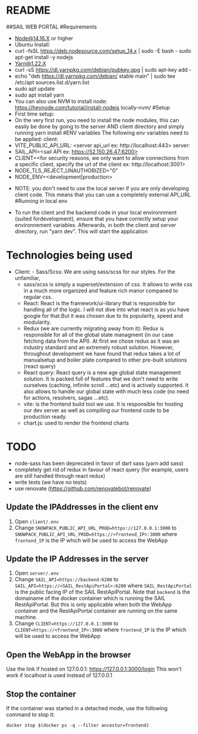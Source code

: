 # README

##SAIL WEB PORTAL
#Requirements

- Node@14.16.X or higher
- Ubuntu Install:
- curl -fsSL https://deb.nodesource.com/setup_14.x | sudo -E bash -
  sudo apt-get install -y nodejs
- Yarn@1.22.X
- curl -sS https://dl.yarnpkg.com/debian/pubkey.gpg | sudo apt-key add -
- echo "deb https://dl.yarnpkg.com/debian/ stable main" | sudo tee /etc/apt
  sources.list.d/yarn.list
- sudo apt update
- sudo apt install yarn
- You can also use NVM to install node: https://heynode.com/tutorial/install-nodejs
  locally-nvm/
  #Setup
- First time setup:
- On the very first run, you need to install the node modules, this can easily be done
  by going to the server AND client directory and simply running
  yarn install
  #ENV variables
  The following env variables need to be applied:
  client:
- VITE_PUBLIC_API_URL: <server api_url ex: http://localhost:443>
  server:
- SAIL_API=<sail API ex: https://52.150.26.47:6200>
- CLIENT=<for security reasons, we only want to allow connections from a specific
  client, specify the url of the client ex: http://localhost:3001>
- NODE_TLS_REJECT_UNAUTHORIZED="0"
- NODE_ENV=<development|production>

* NOTE: you don't need to use the local server if you are only developing client code.
  This means that you can use a completely external API_URL
  #Running in local env

- To run the client and the backend code in your local environnment (suited fordevelopment), ensure that you have correctly setup your environnement variables.
  Afterwards, in both the client and server directory, run "yarn dev". This will start the
  application

# Technologies being used

- Client: - Sass/Scss: We are using sass/scss for our styles. For the unfamiliar,
  - sass/scss is simply a superset/extension of css. It allows to write css in a much more organized and feature rich manor companed to regular css.
  - React: React is the framework/ui-library that is responsible for handling all of the logic. I will not dive into what react is as you have google for that.But it was chosen due to its popularity, speed and modularity.
  - Redux (we are currently migrating away from it): Redux is responsible for all of the global state managment (in our case fetching data from the API). At first we chose redux as it was an industry standard and an extremely robust solution. However, throughout development we have found that redux takes a lot of manualsetup and boiler plate compared to other pre-built solutions (react query)
  - React query: React query is a new age global state management solution. It is packed full of features that we don't need to write ourselves (caching, infinite scroll ...etc) and is actively supported. It also allows to handle our global state with much less code (no need for actions, resolvers, sagas ...etc).
  - vite: is the frontend build tool we use. It is responsible for hosting our dev server as well as compiling our frontend code to be production ready.
  - chart.js: used to render the frontend charts

# TODO

- node-sass has been deprecated in favor of dart sass (yarn add sass)
- completely get rid of redux in favour of react query (for example, users are still
  handled through react redux)
- write tests (we have no tests)
- use renovate (https://github.com/renovatebot/renovate)

## Update the IPAddresses in the client env

1. Open `client/.env`
2. Change `SNOWPACK_PUBLIC_API_URL_PROD=https://127.0.0.1:3000` to `SNOWPACK_PUBLIC_API_URL_PROD=https://<frontend_IP>:3000` where `frontend_IP` is the IP which will be used to access the WebApp

## Update the IP Addresses in the server

1. Open `server/.env`
2. Change `SAIL_API=https://backend:6200` to `SAIL_API=https://<SAIL_RestApiPortal>:6200` where `SAIL_RestApiPortal` is the public facing IP of the SAIL RestApiPortal. Note that `backend` is the domainame of the docker container which is running the SAIL RestApiPortal. But this is only applicable when both the WebApp container and the RestApiPortal container are running on the same machine.
3. Change `CLIENT=https://127.0.0.1:3000` to `CLIENT=https://<frontend_IP>:3000` where `frontend_IP` is the IP which will be used to access the WebApp

## Open the WebApp in the browser

Use the link if hosted on 127.0.0.1: https://127.0.0.1:3000/login
This won't work if localhost is used instead of 127.0.0.1

## Stop the container

If the container was started in a detached mode, use the following command to stop it:

```
docker stop $(docker ps -q --filter ancestor=frontend)
```
